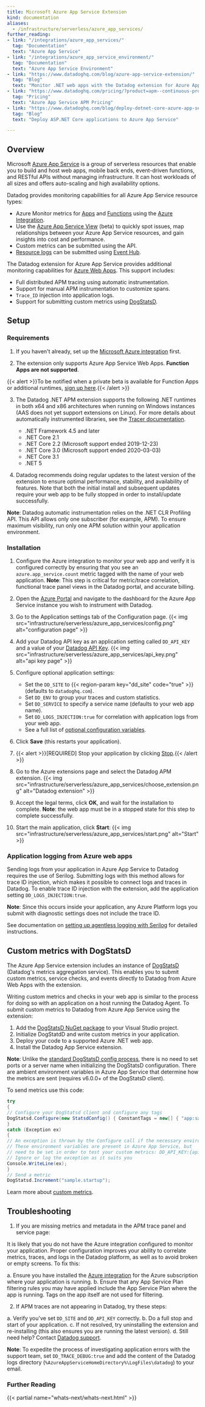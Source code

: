 ```yaml
---
title: Microsoft Azure App Service Extension
kind: documentation
aliases:
  - /infrastructure/serverless/azure_app_services/
further_reading:
- link: "/integrations/azure_app_services/"
  tag: "Documentation"
  text: "Azure App Service"
- link: "/integrations/azure_app_service_environment/"
  tag: "Documentation"
  text: "Azure App Service Environment"
- link: "https://www.datadoghq.com/blog/azure-app-service-extension/"
  tag: "Blog"
  text: "Monitor .NET web apps with the Datadog extension for Azure App Service"
- link: "https://www.datadoghq.com/pricing/?product=apm--continuous-profiler#apm--continuous-profiler-what-is-considered-as-a-host-for-azure-app-services"
  tag: "Pricing"
  text: "Azure App Service APM Pricing"
- link: "https://www.datadoghq.com/blog/deploy-dotnet-core-azure-app-service/"
  tag: "Blog"
  text: "Deploy ASP.NET Core applications to Azure App Service"

---
```


## Overview

Microsoft [Azure App Service][1] is a group of serverless resources that enable you to build and host web apps, mobile back ends, event-driven functions, and RESTful APIs without managing infrastructure. It can host workloads of all sizes and offers auto-scaling and high availability options.

Datadog provides monitoring capabilities for all Azure App Service resource types:

- Azure Monitor metrics for [Apps][2] and [Functions][3] using the [Azure Integration][2].
- Use the [Azure App Service View][4] (beta) to quickly spot issues, map relationships between your Azure App Service resources, and gain insights into cost and performance.
- Custom metrics can be submitted using the API.
- [Resource logs][5] can be submitted using [Event Hub][6].

The Datadog extension for Azure App Service provides additional monitoring capabilities for [Azure Web Apps][7]. This support includes:

- Full distributed APM tracing using automatic instrumentation.
- Support for manual APM instrumentation to customize spans.
- `Trace_ID` injection into application logs.
- Support for submitting custom metrics using [DogStatsD][8].

## Setup

### Requirements

1. If you haven't already, set up the [Microsoft Azure integration][9] first.

2. The extension only supports Azure App Service Web Apps. **Function Apps are not supported**.

{{< alert >}}To be notified when a private beta is available for Function Apps or additional runtimes, <a href="https://forms.gle/n4nQcxEyLqDBMCDA7">sign up here</a>.{{< /alert >}}

3. The Datadog .NET APM extension supports the following .NET runtimes in both x64 and x86 architectures when running on Windows instances (AAS does not yet support extensions on Linux). For more details about automatically instrumented libraries, see the [Tracer documentation][10].

    - .NET Framework 4.5 and later
    - .NET Core 2.1
    - .NET Core 2.2 (Microsoft support ended 2019-12-23)
    - .NET Core 3.0 (Microsoft support ended 2020-03-03)
    - .NET Core 3.1
    - .NET 5

4. Datadog recommends doing regular updates to the latest version of the extension to ensure optimal performance, stability, and availability of features. Note that both the initial install and subsequent updates require your web app to be fully stopped in order to install/update successfully.

**Note**: Datadog automatic instrumentation relies on the .NET CLR Profiling API. This API allows only one subscriber (for example, APM). To ensure maximum visibility, run only one APM solution within your application environment.

### Installation

1. Configure the Azure integration to monitor your web app and verify it is configured correctly by ensuring that you see an `azure.app_service.count` metric tagged with the name of your web application. **Note**: This step is critical for metric/trace correlation, functional trace panel views in the Datadog portal, and accurate billing.

2. Open the [Azure Portal][11] and navigate to the dashboard for the Azure App Service instance you wish to instrument with Datadog.

3. Go to the Application settings tab of the Configuration page.
    {{< img src="infrastructure/serverless/azure_app_services/config.png" alt="configuration page" >}}
4. Add your Datadog API key as an application setting called `DD_API_KEY` and a value of your [Datadog API Key][12].
    {{< img src="infrastructure/serverless/azure_app_services/api_key.png" alt="api key page" >}}
5. Configure optional application settings:
    - Set the `DD_SITE` to {{< region-param key="dd_site" code="true" >}} (defaults to `datadoghq.com`).
    - Set `DD_ENV` to group your traces and custom statistics.
    - Set `DD_SERVICE` to specify a service name (defaults to your web app name).
    - Set `DD_LOGS_INJECTION:true` for correlation with application logs from your web app.
    - See a full list of [optional configuration variables][13].
6. Click **Save** (this restarts your application).
7. {{< alert >}}[REQUIRED] Stop your application by clicking <u>Stop</u>.{{< /alert >}}
8. Go to the Azure extensions page and select the Datadog APM extension.
    {{< img src="infrastructure/serverless/azure_app_services/choose_extension.png" alt="Datadog extension" >}}
9. Accept the legal terms, click **OK**, and wait for the installation to complete. **Note**: the web app must be in a stopped state for this step to complete successfully.
10. Start the main application, click **Start**:
    {{< img src="infrastructure/serverless/azure_app_services/start.png" alt="Start" >}}

### Application logging from Azure web apps

Sending logs from your application in Azure App Service to Datadog requires the use of Serilog. Submitting logs with this method allows for trace ID injection, which makes it possible to connect logs and traces in Datadog. To enable trace ID injection with the extension, add the application setting `DD_LOGS_INJECTION:true`.

**Note**: Since this occurs inside your application, any Azure Platform logs you submit with diagnostic settings does not include the trace ID.

See documentation on [setting up agentless logging with Serilog][14] for detailed instructions.

## Custom metrics with DogStatsD

The Azure App Service extension includes an instance of [DogStatsD][8] (Datadog's metrics aggregation service). This enables you to submit custom metrics, service checks, and events directly to Datadog from Azure Web Apps with the extension.

Writing custom metrics and checks in your web app is similar to the process for doing so with an application on a host running the Datadog Agent. To submit custom metrics to Datadog from Azure App Service using the extension:

1. Add the [DogStatsD NuGet package][15] to your Visual Studio project.
2. Initialize DogStatdD and write custom metrics in your application.
3. Deploy your code to a supported Azure .NET web app.
4. Install the Datadog App Service extension.

**Note**: Unlike the [standard DogStatsD config process][16], there is no need to set ports or a server name when initializing the DogStatsD configuration. There are ambient environment variables in Azure App Service that determine how the metrics are sent (requires v6.0.0+ of the DogStatsD client).

To send metrics use this code:

```csharp
try
{
// Configure your DogStatsd client and configure any tags
DogStatsd.Configure(new StatsdConfig() { ConstantTags = new[] { "app:sample.mvc.aspnetcore" } });
}
catch (Exception ex)
{
// An exception is thrown by the Configure call if the necessary environment variables are not present.
// These environment variables are present in Azure App Service, but
// need to be set in order to test your custom metrics: DD_API_KEY:{api_key}, DD_AGENT_HOST:localhost
// Ignore or log the exception as it suits you
Console.WriteLine(ex);
}
// Send a metric
DogStatsd.Increment("sample.startup");
```

Learn more about [custom metrics][17].

## Troubleshooting

1. If you are missing metrics and metadata in the APM trace panel and service page:

It is likely that you do not have the Azure integration configured to monitor your application. Proper configuration improves your ability to correlate metrics, traces, and logs in the Datadog platform, as well as to avoid broken or empty screens. To fix this:

a. Ensure you have installed the [Azure integration][9] for the Azure subscription where your application is running.
b. Ensure that any App Service Plan filtering rules you may have applied include the App Service Plan where the app is running. Tags on the app itself are not used for filtering.


2. If APM traces are not appearing in Datadog, try these steps:

a. Verify you've set `DD_SITE` and `DD_API_KEY` correctly.
b. Do a full stop and start of your application.
c. If not resolved, try uninstalling the extension and re-installing (this also ensures you are running the latest version).
d. Still need help? Contact [Datadog support][18].

**Note**: To expedite the process of investigating application errors with the support team, set `DD_TRACE_DEBUG:true` and add the content of the Datadog logs directory (`%AzureAppServiceHomeDirectory%\LogFiles\datadog`) to your email.

### Further Reading

{{< partial name="whats-next/whats-next.html" >}}


[1]: https://docs.microsoft.com/en-us/azure/app-service/
[2]: /integrations/azure_app_services/
[3]: /integrations/azure_functions/
[4]: https://app.datadoghq.com/functions?cloud=azure&config_serverless-azure-app=true&group=service
[5]: https://docs.microsoft.com/en-us/azure/azure-monitor/platform/resource-logs
[6]: /integrations/azure/?tab=eventhub#log-collection
[7]: https://azure.microsoft.com/en-us/services/app-service/web/
[8]: /developers/dogstatsd
[9]: /integrations/azure
[10]: /tracing/setup/dotnet/
[11]: https://portal.azure.com
[12]: https://app.datadoghq.com/account/settings#api
[13]: /tracing/setup_overview/setup/dotnet-framework/#additional-optional-configuration
[14]: /logs/log_collection/csharp/?tab=serilog#agentless-logging
[15]: https://www.nuget.org/packages/DogStatsD-CSharp-Client
[16]: /developers/dogstatsd/?tab=net#code
[17]: /metrics/
[18]: /help
